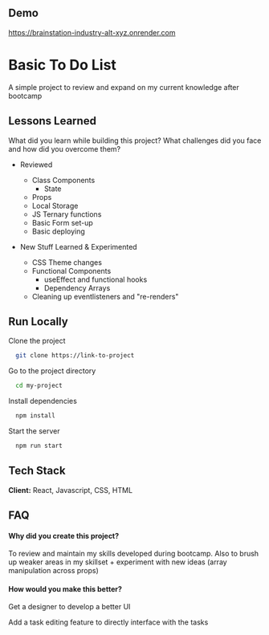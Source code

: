 ## Demo

https://brainstation-industry-alt-xyz.onrender.com

# Basic To Do List

A simple project to review and expand on my current knowledge after bootcamp

## Lessons Learned

What did you learn while building this project? What challenges did you face and how did you overcome them?

-   Reviewed

    -   Class Components
        -   State
    -   Props
    -   Local Storage
    -   JS Ternary functions
    -   Basic Form set-up
    -   Basic deploying

-   New Stuff Learned & Experimented
    -   CSS Theme changes
    -   Functional Components
        -   useEffect and functional hooks
        -   Dependency Arrays
    -   Cleaning up eventlisteners and "re-renders"

## Run Locally

Clone the project

```bash
  git clone https://link-to-project
```

Go to the project directory

```bash
  cd my-project
```

Install dependencies

```bash
  npm install
```

Start the server

```bash
  npm run start
```

## Tech Stack

**Client:** React, Javascript, CSS, HTML

## FAQ

#### Why did you create this project?

To review and maintain my skills developed during bootcamp.
Also to brush up weaker areas in my skillset + experiment with new ideas (array manipulation across props)

#### How would you make this better?

Get a designer to develop a better UI

Add a task editing feature to directly interface with the tasks
